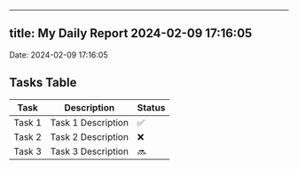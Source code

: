 
---
title: My Daily Report 2024-02-09 17:16:05
---

Date: 2024-02-09 17:16:05

## Tasks Table

| Task | Description | Status |
|------|-------------|--------|
| Task 1 | Task 1 Description | ✅ |
| Task 2 | Task 2 Description | ❌ |
| Task 3 | Task 3 Description | 🔜 |
